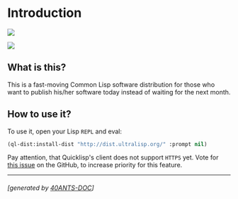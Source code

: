 <a id="x-28ULTRALISP-DOCS-2FINDEX-3A-40README-2040ANTS-DOC-2FLOCATIVES-3ASECTION-29"></a>

# Introduction

[![](http://github-actions.40ants.com/ultralisp/ultralisp/matrix.svg?only=ci,docs)][8e2a]

[![](https://coveralls.io/repos/github/ultralisp/ultralisp/badge.svg?branch=coveralls)][4bb5]

<a id="what-is-this"></a>

## What is this?

This is a fast-moving Common Lisp software distribution for those who
want to publish his/her software today instead of waiting for the next
month.

<a id="how-to-use-it"></a>

## How to use it?

To use it, open your Lisp `REPL` and eval:

```lisp
(ql-dist:install-dist "http://dist.ultralisp.org/" :prompt nil)
```
Pay attention, that Quicklisp's client does not support `HTTPS` yet.
Vote for [this issue][4b9d] on the
GitHub, to increase priority for this feature.


[4bb5]: https://coveralls.io/github/ultralisp/ultralisp?branch=coveralls
[4b9d]: https://github.com/quicklisp/quicklisp-client/issues/167
[8e2a]: https://github.com/ultralisp/ultralisp

* * *
###### [generated by [40ANTS-DOC](https://40ants.com/doc/)]
